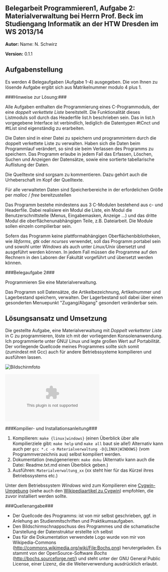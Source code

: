 Belegarbeit Programmieren1, Aufgabe 2: Materialverwaltung bei Herrn Prof. Beck im Studiengang Informatik an der HTW Dresden im WS 2013/14
-----------------------------------------------------------------------------------------------------------------------------------------

**Autor:** Name: N. Schwirz

**Version:** 0.1.1

Aufgabenstellung
----------------

Es werden 4 Belegaufgaben (Aufgabe 1-4) ausgegeben. Die von Ihnen zu lösende Aufgabe ergibt sich aus Matrikelnummer modulo 4 plus 1.

###Hinweise zur Lösung:###

Alle Aufgaben enthalten die Programmierung eines C-Programmoduls, der eine *doppelt verkettete Liste* bereitstellt. Die Funktionalität dieses Listmoduls soll durch das Headerfile list.h beschrieben sein. Das in list.h vorgegebene Interface ist verbindlich, lediglich die Datentypen #tCnct und #tList sind eigenständig zu erarbeiten.

Die Daten sind in einer Datei zu speichern und programmintern durch die doppelt verkettete Liste zu verwalten. Haben sich die Daten beim Programmlauf verändert, so sind sie beim Verlassen des Programms zu speichern. Das Programm erlaube in jedem Fall das Erfassen, Löschen, Suchen und Anzeigen der Datensätze, sowie eine sortierte tabellarische Auflistung der Daten.

Die Quelltexte sind sorgsam zu kommentieren. Dazu gehört auch die Urheberschaft im Kopf der Quelltexte.

Für alle verwalteten Daten sind Speicherbereiche in der erfordelichen Größe per *malloc* / *free* bereitzustellen

Das Programm bestehe mindestens aus 3 C-Modulen bestehend aus c- und Headerfile. Dabei realisiere ein Modul die Liste, ein Modul die Benutzerschnittstelle (Menus, Eingabemasken, Anzeige ...) und das dritte Modul die oberflächenunabhängigen Teile, z.B. Dateiarbeit. Die Module sollen einzeln compilierbar sein.

Sofern das Programm keine plattformabhängigen Oberflächenbibliotheken, wie *libforms*, *gtk* oder *ncurses* verwendet, soll das Programm portabel sein und sowohl unter *Windows* als auch unter *Linux/Unix* übersetzt und ausgeführt werden können. In jedem Fall müssen die Programme auf den Rechnern in den Laboren der Fakultät vorgeführt und übersetzt werden können.


###Belegaufgabe 2###

Programmieren Sie eine Materialverwaltung.

Das Programm soll Datensätze, die Artikelbezeichnung, Artikelnummer und Lagerbestand speichern, verwalten. Der Lagerbestand soll dabei über einen gesonderten Menuepunkt "Zugang/Abgang" gesondert veränderbar sein.


Lösungsansatz und Umsetzung
---------------------------

Die gestellte Aufgabe, eine Materialverwaltung mit *Doppelt verketteter Liste* in C zu programmieren, löste ich mit der vorliegenden Konsolenanwendung. Ich programmierte unter GNU/ Linux und legte großen Wert auf Portabilität. Der vorliegende Quellcode meines Programmes sollte sich somit (zumindest mit Gcc) auch für andere Betriebssysteme kompilieren und ausführen lassen.

![Bildschirmfoto](Bildschirmfoto-v0_1.png "Die Materialverwaltung in Aktion")

![Bildschirmfoto](Bildschirmfoto-v0_1.eps "Die Materialverwaltung in Aktion")

###Kompilier- und Installationsanleitung###

1. Kompilieren: `make {linux|windows}` (einen Überblick über alle Kompilierziele gibt: `make help` und `make all` baut sie alle!) Alternativ kann auch per `gcc *.c -o Materialverwaltung -D{LINUX|WINDOWS}` (vom Programmverzeichnis aus) selbst kompiliert werden.
2. Dokumentation (neu)generieren: `make doku` (Alternativ kann auch die Datei: Readme.txt.md einen Überblick geben.)
3. Ausführen: `Materialverwaltung_xx` (xx steht hier für das Kürzel ihres Betriebssystems etc.)

Unter dem Betriebssystem *Windows* wird zum Kompilieren eine [Cygwin-Umgebung](http://www.cygwin.com/) (siehe auch den [Wikipediaartikel zu Cygwin](http://de.wikipedia.org/wiki/Cygwin)) empfohlen, die zuvor installiert werden sollte.

###Quellenangabe###

* Der Quellcode des Programms: ist von mir selbst geschrieben, ggf. in Anlehung an Studienmitschriften und Praktikumsaufgaben.
* Den Bildschirmschnappschuss des Programmes und die schamatische Darstellung der Datenstruktur erstellte ich selbst
* Das für die Dokumentation verwendete Logo wurde von mir von Wikipedia-Commons (http://commons.wikimedia.org/wiki/File:Bochs.png) herutergeladen. Es stammt von der OpenSource-Software *Bochs* (http://bochs.sourceforge.net/) und steht unter der GNU General Public License, einer Lizenz, die die Weiterverwendung ausdrücklich erlaubt.
